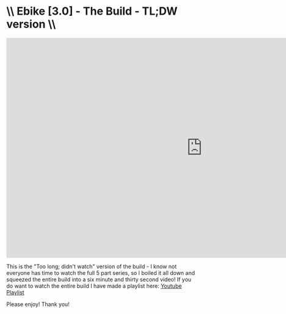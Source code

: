 # \\\ Ebike [3.0] - The Build - TL;DW version \\\

<div class="video-container"><iframe width="1024" height="576" src="https://www.youtube.com/embed/lNtqrjPlA3A" title="YouTube video player" frameborder="0" allow="accelerometer; autoplay; clipboard-write; encrypted-media; gyroscope; picture-in-picture" allowfullscreen></iframe></div>

This is the "Too long; didn't watch" version of the build - I know not everyone has time to watch the full 5 part series, so I boiled it all down and squeezed the entire build into a six minute and thirty second video! If you do want to watch the entire build I have made a playlist here: [Youtube Playlist](https://www.youtube.com/playlist?list=PLGIzSUqaQbL5eYncUjhhfUKT6uLjXDhOc)

Please enjoy! Thank you!

